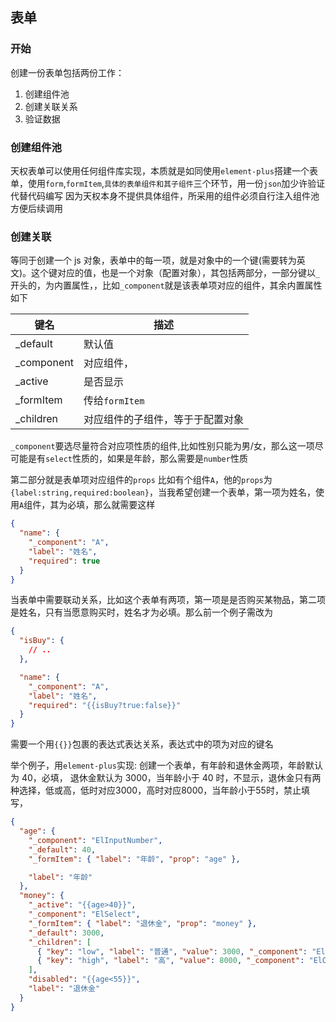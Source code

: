 ##  表单


### 开始

创建一份表单包括两份工作：
1. 创建组件池
2. 创建关联关系
3. 验证数据

### 创建组件池
天权表单可以使用任何组件库实现，本质就是如同使用`element-plus`搭建一个表单，使用`form`,`formItem`,`具体的表单组件和其子组件`三个环节，用一份`json`加少许验证代替代码编写
因为天权本身不提供具体组件，所采用的组件必须自行注入组件池方便后续调用

### 创建关联

等同于创建一个 js 对象，表单中的每一项，就是对象中的一个键(需要转为英文)。这个键对应的值，也是一个对象（配置对象），其包括两部分，一部分键以`_`开头的，为内置属性，，比如`_component`就是该表单项对应的组件，其余内置属性如下

| 键名        | 描述                             |
| ----------- | -------------------------------- |
| \_default   | 默认值                           |
| \_component | 对应组件，                       |
| \_active    | 是否显示                         |
| \_formItem  | 传给`formItem`                   |
| \_children  | 对应组件的子组件，等于于配置对象 |

`_component`要选尽量符合对应项性质的组件,比如性别只能为男/女，那么这一项尽可能是有`select`性质的，如果是年龄，那么需要是`number`性质

第二部分就是表单项对应组件的`props`
比如有个组件`A`，他的`props`为`{label:string,required:boolean}`，当我希望创建一个表单，第一项为姓名，使用`A`组件，其为必填，那么就需要这样

```json
{
  "name": {
    "_component": "A",
    "label": "姓名",
    "required": true
  }
}
```

当表单中需要联动关系，比如这个表单有两项，第一项是是否购买某物品，第二项是姓名，只有当愿意购买时，姓名才为必填。那么前一个例子需改为

```json
{
  "isBuy": {
    // ..
  },

  "name": {
    "_component": "A",
    "label": "姓名",
    "required": "{{isBuy?true:false}}"
  }
}
```

需要一个用`{{}}`包裹的表达式表达关系，表达式中的项为对应的键名

举个例子，用`element-plus`实现:
创建一个表单，有年龄和退休金两项，年龄默认为 40，必填，
退休金默认为 3000，当年龄小于 40 时，不显示，退休金只有两种选择，低或高，低时对应3000，高时对应8000，当年龄小于55时，禁止填写，
```json
{
  "age": {
    "_component": "ElInputNumber",
    "_default": 40,
    "_formItem": { "label": "年龄", "prop": "age" },

    "label": "年龄"
  },
  "money": {
    "_active": "{{age>40}}",
    "_component": "ElSelect",
    "_formItem": { "label": "退休金", "prop": "money" },
    "_default": 3000,
    "_children": [
      { "key": "low", "label": "普通", "value": 3000, "_component": "ElOption" },
      { "key": "high", "label": "高", "value": 8000, "_component": "ElOption" }
    ],
    "disabled": "{{age<55}}",
    "label": "退休金"
  }
}
```
